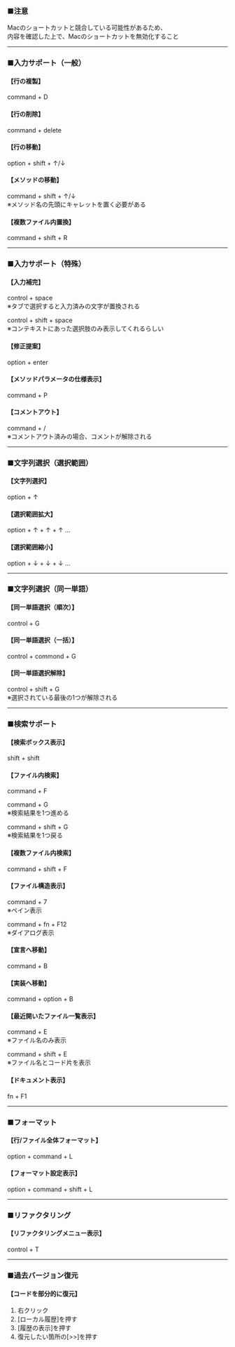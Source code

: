 ### ■注意
Macのショートカットと競合している可能性があるため、  
内容を確認した上で、Macのショートカットを無効化すること

---

### ■入力サポート（一般）
#### 【行の複製】
command + D

#### 【行の削除】
command + delete

#### 【行の移動】
option + shift + ↑/↓

#### 【メソッドの移動】
command + shift + ↑/↓  
※メソッド名の先頭にキャレットを置く必要がある

#### 【複数ファイル内置換】
command + shift + R

---

### ■入力サポート（特殊）
#### 【入力補完】
control + space  
※タブで選択すると入力済みの文字が置換される

control + shift + space  
※コンテキストにあった選択肢のみ表示してくれるらしい

#### 【修正提案】
option + enter

#### 【メソッドパラメータの仕様表示】
command + P

#### 【コメントアウト】
command + /  
※コメントアウト済みの場合、コメントが解除される

---

### ■文字列選択（選択範囲）
#### 【文字列選択】
option + ↑

#### 【選択範囲拡大】
option + ↑ + ↑ + ↑ ...

#### 【選択範囲縮小】
option + ↓ + ↓ + ↓ ...

---

### ■文字列選択（同一単語）
#### 【同一単語選択（順次）】
control + G

#### 【同一単語選択（一括）】
control + commond + G

#### 【同一単語選択解除】
control + shift + G  
※選択されている最後の1つが解除される

---

### ■検索サポート
#### 【検索ボックス表示】
shift + shift

#### 【ファイル内検索】
command + F

command + G  
※検索結果を1つ進める

command + shift + G  
※検索結果を1つ戻る

#### 【複数ファイル内検索】
command + shift + F

#### 【ファイル構造表示】
command + 7  
※ペイン表示

command + fn + F12  
※ダイアログ表示

#### 【宣言へ移動】
command + B

#### 【実装へ移動】
command + option + B

#### 【最近開いたファイル一覧表示】
command + E  
※ファイル名のみ表示

command + shift + E  
※ファイル名とコード片を表示

#### 【ドキュメント表示】
fn + F1

---

### ■フォーマット
#### 【行/ファイル全体フォーマット】
option + command + L

#### 【フォーマット設定表示】
option + command + shift + L

---

### ■リファクタリング
#### 【リファクタリングメニュー表示】
control + T

---

### ■過去バージョン復元
#### 【コードを部分的に復元】
1. 右クリック
2. [ローカル履歴]を押す
3. [履歴の表示]を押す
4. 復元したい箇所の[>>]を押す
